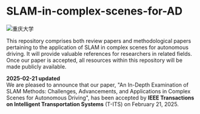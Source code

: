 # SLAM-in-complex-scenes-for-AD
![重庆大学](https://github.com/user-attachments/assets/99f46aba-8491-486b-bcf6-d035c282e0cb)

This repository comprises both review papers and methodological papers pertaining to the application of SLAM in complex scenes for autonomous driving. 
It will provide valuable references for researchers in related fields. Once our paper is accepted, all resources within this repository will be made publicly available.


**2025-02-21 updated**​  
We are pleased to announce that our paper, "An In-Depth Examination of SLAM Methods: Challenges, Advancements, and Applications in Complex Scenes for Autonomous Driving", has been accepted by ​**IEEE Transactions on Intelligent Transportation Systems** (T-ITS) on February 21, 2025.

